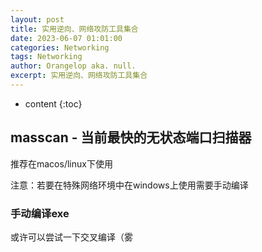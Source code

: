 ```yaml
---
layout: post
title: 实用逆向、网络攻防工具集合
date: 2023-06-07 01:01:00
categories: Networking
tags: Networking
author: Orangelop aka. null.
excerpt: 实用逆向、网络攻防工具集合
---
```


* content
{:toc}

## masscan - 当前最快的无状态端口扫描器

推荐在macos/linux下使用  

注意：若要在特殊网络环境中在windows上使用需要手动编译  

### 手动编译exe

或许可以尝试一下交叉编译（雾  

